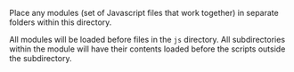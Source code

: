 Place any modules (set of Javascript files that work together) in separate folders within this directory.

All modules will be loaded before files in the `js` directory. 
All subdirectories within the module will have their contents loaded before the scripts outside the subdirectory.